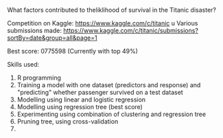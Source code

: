 What factors contributed to theliklihood of survival in the Titanic disaster?

Competition on Kaggle:
https://www.kaggle.com/c/titanic
u
Various submissions made:
https://www.kaggle.com/c/titanic/submissions?sortBy=date&group=all&page=1

Best score: 0775598
(Currently with top 49%)

Skills used:
1. R programming
2. Training a model with one dataset (predictors and response) and "predicting" whether passenger survived on a test dataset
3. Modelling using linear and logistic regression
4. Modelling using regression tree (best score)
5. Experimenting using combination of clustering and regression tree
6. Pruning tree, using cross-validation
7. 
